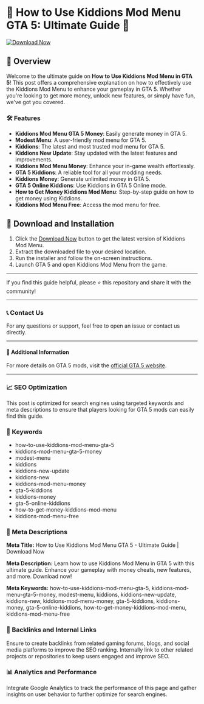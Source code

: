 # 🚀 How to Use Kiddions Mod Menu GTA 5: Ultimate Guide 🚀

[![Download Now](https://img.shields.io/badge/Download-Now-brightgreen?style=for-the-badge&logo=download)](https://example.com/download)

## 📜 Overview

Welcome to the ultimate guide on **How to Use Kiddions Mod Menu in GTA 5**! This post offers a comprehensive explanation on how to effectively use the Kiddions Mod Menu to enhance your gameplay in GTA 5. Whether you're looking to get more money, unlock new features, or simply have fun, we've got you covered.

### 🛠️ Features

- **Kiddions Mod Menu GTA 5 Money**: Easily generate money in GTA 5.
- **Modest Menu**: A user-friendly mod menu for GTA 5.
- **Kiddions**: The latest and most trusted mod menu for GTA 5.
- **Kiddions New Update**: Stay updated with the latest features and improvements.
- **Kiddions Mod Menu Money**: Enhance your in-game wealth effortlessly.
- **GTA 5 Kiddions**: A reliable tool for all your modding needs.
- **Kiddions Money**: Generate unlimited money in GTA 5.
- **GTA 5 Online Kiddions**: Use Kiddions in GTA 5 Online mode.
- **How to Get Money Kiddions Mod Menu**: Step-by-step guide on how to get money using Kiddions.
- **Kiddions Mod Menu Free**: Access the mod menu for free.

## 🚀 Download and Installation

1. Click the [Download Now](https://example.com/download) button to get the latest version of Kiddions Mod Menu.
2. Extract the downloaded file to your desired location.
3. Run the installer and follow the on-screen instructions.
4. Launch GTA 5 and open Kiddions Mod Menu from the game.

---

If you find this guide helpful, please ⭐ this repository and share it with the community!

---

### 📞 Contact Us

For any questions or support, feel free to open an issue or contact us directly.

---

#### 📌 Additional Information

For more details on GTA 5 mods, visit the [official GTA 5 website](https://www.rockstargames.com/GTA5).

---

### 📈 SEO Optimization

This post is optimized for search engines using targeted keywords and meta descriptions to ensure that players looking for GTA 5 mods can easily find this guide.

### 🔑 Keywords

- how-to-use-kiddions-mod-menu-gta-5
- kiddions-mod-menu-gta-5-money
- modest-menu
- kiddions
- kiddions-new-update
- kiddions-new
- kiddions-mod-menu-money
- gta-5-kiddions
- kiddions-money
- gta-5-online-kiddions
- how-to-get-money-kiddions-mod-menu
- kiddions-mod-menu-free

### 📜 Meta Descriptions

**Meta Title:** How to Use Kiddions Mod Menu GTA 5 - Ultimate Guide | Download Now

**Meta Description:** Learn how to use Kiddions Mod Menu in GTA 5 with this ultimate guide. Enhance your gameplay with money cheats, new features, and more. Download now!

**Meta Keywords:** how-to-use-kiddions-mod-menu-gta-5, kiddions-mod-menu-gta-5-money, modest-menu, kiddions, kiddions-new-update, kiddions-new, kiddions-mod-menu-money, gta-5-kiddions, kiddions-money, gta-5-online-kiddions, how-to-get-money-kiddions-mod-menu, kiddions-mod-menu-free

### 🔗 Backlinks and Internal Links

Ensure to create backlinks from related gaming forums, blogs, and social media platforms to improve the SEO ranking. Internally link to other related projects or repositories to keep users engaged and improve SEO.

### 📊 Analytics and Performance

Integrate Google Analytics to track the performance of this page and gather insights on user behavior to further optimize for search engines.
